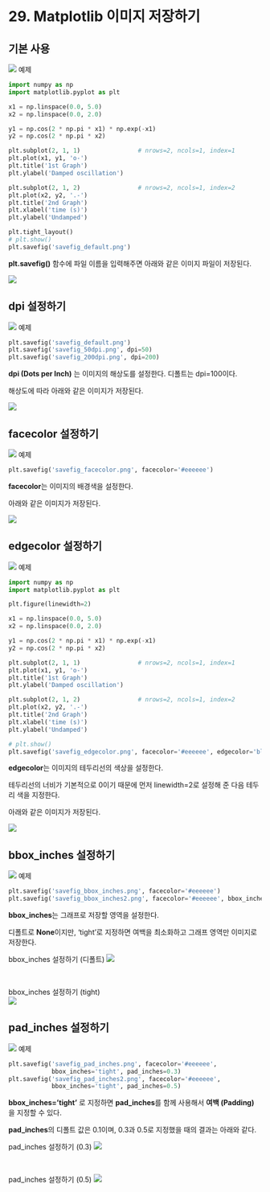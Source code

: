 # 29. Matplotlib 이미지 저장하기
## 기본 사용
![](Images/2023-05-07-14-22-39.png)
예제  
```python
import numpy as np
import matplotlib.pyplot as plt

x1 = np.linspace(0.0, 5.0)
x2 = np.linspace(0.0, 2.0)

y1 = np.cos(2 * np.pi * x1) * np.exp(-x1)
y2 = np.cos(2 * np.pi * x2)

plt.subplot(2, 1, 1)                # nrows=2, ncols=1, index=1
plt.plot(x1, y1, 'o-')
plt.title('1st Graph')
plt.ylabel('Damped oscillation')

plt.subplot(2, 1, 2)                # nrows=2, ncols=1, index=2
plt.plot(x2, y2, '.-')
plt.title('2nd Graph')
plt.xlabel('time (s)')
plt.ylabel('Undamped')

plt.tight_layout()
# plt.show()
plt.savefig('savefig_default.png')
```
**plt.savefig()** 함수에 파일 이름을 입력해주면 아래와 같은 이미지 파일이 저장된다.

![](Images/2023-05-07-14-23-27.png)

## dpi 설정하기
![](Images/2023-05-07-14-23-45.png)
예제  
```python
plt.savefig('savefig_default.png')
plt.savefig('savefig_50dpi.png', dpi=50)
plt.savefig('savefig_200dpi.png', dpi=200)
```
**dpi (Dots per Inch)** 는 이미지의 해상도를 설정한다. 디폴트는 dpi=100이다.

해상도에 따라 아래와 같은 이미지가 저장된다.

![](Images/2023-05-07-14-24-42.png)

## facecolor 설정하기
![](Images/2023-05-07-14-25-05.png)
예제  
```python
plt.savefig('savefig_facecolor.png', facecolor='#eeeeee')
```
**facecolor**는 이미지의 배경색을 설정한다.

아래와 같은 이미지가 저장된다.

![](Images/2023-05-07-14-25-46.png)

## edgecolor 설정하기
![](Images/2023-05-07-14-26-18.png)
예제  
```python
import numpy as np
import matplotlib.pyplot as plt

plt.figure(linewidth=2)

x1 = np.linspace(0.0, 5.0)
x2 = np.linspace(0.0, 2.0)

y1 = np.cos(2 * np.pi * x1) * np.exp(-x1)
y2 = np.cos(2 * np.pi * x2)

plt.subplot(2, 1, 1)                # nrows=2, ncols=1, index=1
plt.plot(x1, y1, 'o-')
plt.title('1st Graph')
plt.ylabel('Damped oscillation')

plt.subplot(2, 1, 2)                # nrows=2, ncols=1, index=2
plt.plot(x2, y2, '.-')
plt.title('2nd Graph')
plt.xlabel('time (s)')
plt.ylabel('Undamped')

# plt.show()
plt.savefig('savefig_edgecolor.png', facecolor='#eeeeee', edgecolor='blue')
```
**edgecolor**는 이미지의 테두리선의 색상을 설정한다.

테두리선의 너비가 기본적으로 0이기 때문에 먼저 linewidth=2로 설정해 준 다음 테두리 색을 지정한다.

아래와 같은 이미지가 저장된다.

![](Images/2023-05-07-14-27-13.png)

## bbox_inches 설정하기
![](Images/2023-05-07-14-27-35.png)
예제  
```python
plt.savefig('savefig_bbox_inches.png', facecolor='#eeeeee')
plt.savefig('savefig_bbox_inches2.png', facecolor='#eeeeee', bbox_inches='tight')
```
**bbox_inches**는 그래프로 저장할 영역을 설정한다.

디폴트로 **None**이지만, ‘tight’로 지정하면 여백을 최소화하고 그래프 영역만 이미지로 저장한다.  

bbox_inches 설정하기 (디폴트)
![](Images/2023-05-07-14-29-00.png)  

<br>

bbox_inches 설정하기 (tight)  
![](Images/2023-05-07-14-29-25.png)

## pad_inches 설정하기
![](Images/2023-05-07-14-30-25.png)
예제  
```python
plt.savefig('savefig_pad_inches.png', facecolor='#eeeeee',
            bbox_inches='tight', pad_inches=0.3)
plt.savefig('savefig_pad_inches2.png', facecolor='#eeeeee',
            bbox_inches='tight', pad_inches=0.5)
```
**bbox_inches=’tight’** 로 지정하면 **pad_inches**를 함께 사용해서 **여백 (Padding)** 을 지정할 수 있다.

**pad_inches**의 디폴트 값은 0.1이며, 0.3과 0.5로 지정했을 때의 결과는 아래와 같다.

pad_inches 설정하기 (0.3)
![](Images/2023-05-07-14-31-31.png)

<br>

pad_inches 설정하기 (0.5)
![](Images/2023-05-07-14-31-55.png)